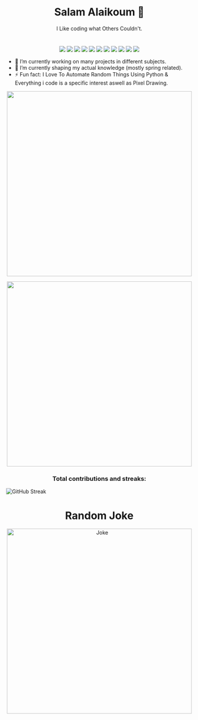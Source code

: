 <h1 align="center">Salam Alaikoum 👋</h1>

<p align="center">I Like coding what Others Couldn't.</p>
<h1 align="center"> </h1>
<div align="center">
  <img src="https://img.shields.io/badge/Linux-FCC624?style=for-the-badge&logo=linux&logoColor=blackgit a">
  <img src="https://img.shields.io/badge/Python-3776AB?style=for-the-badge&logo=python&logoColor=white">
  <img src="https://img.shields.io/badge/HTML5-E34F26?style=for-the-badge&logo=html5&logoColor=white">
  <img src="https://img.shields.io/badge/CSS3-1572B6?style=for-the-badge&logo=css3&logoColor=white" >
  <img src="https://img.shields.io/badge/bootstrap-%238511FA.svg?style=for-the-badge&logo=bootstrap&logoColor=white"/>
  <img src="https://img.shields.io/badge/JavaScript-F7DF1E?style=for-the-badge&logo=javascript&logoColor=black" >
  <img src="https://img.shields.io/badge/node.js-6DA55F?style=for-the-badge&logo=node.js&logoColor=white"/>
  <img src="https://img.shields.io/badge/react-%2320232a.svg?style=for-the-badge&logo=react&logoColor=%2361DAFB"/>
  <img src="https://img.shields.io/badge/Java-ED8B00?style=for-the-badge&logo=java&logoColor=white">
  <img src="https://img.shields.io/badge/PHP-777BB4?style=for-the-badge&logo=php&logoColor=white">
  <img src="https://img.shields.io/badge/mysql-%2300f.svg?&style=for-the-badge&logo=mysql&logoColor=white">
</div>

- 🔭 I’m currently working on many projects in different subjects. 
- 🌱 I’m currently shaping my actual knowledge (mostly spring related). 
- ⚡ Fun fact: I Love To Automate Random Things Using Python & Everything i code is a specific interest aswell as Pixel Drawing.
<p align="center">
    <img width="500" src="https://github-profile-summary-cards.vercel.app/api/cards/profile-details?username=zakariab0&theme=monokai">
</p>

<p align="center">
    <img width="500" src="https://github-profile-trophy.vercel.app/?username=zakariab0&theme=onedark">
</p>

<h3 align="center">Total contributions and streaks: </h3>
<img src="https://streak-stats.demolab.com?user=zakariab0&theme=onedark" alt="GitHub Streak" style="text-align: center"/>


<h1 align="center"> Random Joke</h1>
<p align="center">
    <img width="500" src="https://readme-jokes.vercel.app/api?hideBorder" alt="Joke">
</p>